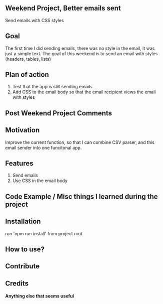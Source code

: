 ## Weekend Project, Better emails sent
Send emails with CSS styles

## Goal
The first time I did sending emails, there was no style in the email, it was just a simple text. The goal of this weekend is to send an email with styles (headers, tables, lists)

## Plan of action
1. Test that the app is still sending emails
2. Add CSS to the email body so that the email recipient views the email with styles

## Post Weekend Project Comments


## Motivation
Improve the current function, so that I can combine CSV parser, and this email sender into one funcitonal app.

## Features
1. Send emails
2. Use CSS in the email body

## Code Example / Misc things I learned during the project


## Installation
run 'npm run install' from project root

## How to use?


## Contribute


## Credits


#### Anything else that seems useful
